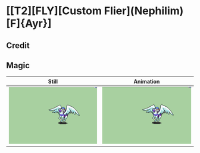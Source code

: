 # [\[T2\]\[FLY\]\[Custom Flier\]\(Nephilim\)\[F\]{Ayr}]

## Credit


	
## Magic

| Still | Animation |
| :---: | :-------: |
| ![Magic still](./Magic_000.png) | ![Magic animation](./Magic.gif) |
